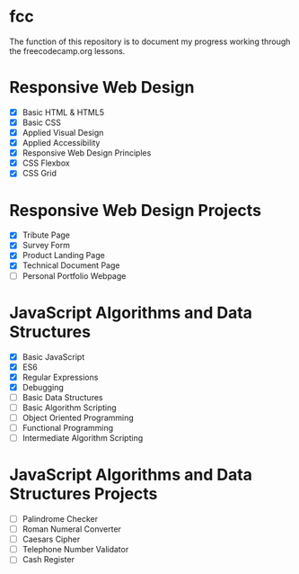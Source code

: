 # fcc
The function of this repository is to document my progress working through the freecodecamp.org lessons.
# Responsive Web Design
- [x] Basic HTML & HTML5
- [x] Basic CSS
- [x] Applied Visual Design
- [x] Applied Accessibility
- [x] Responsive Web Design Principles
- [x] CSS Flexbox
- [x] CSS Grid
# Responsive Web Design Projects
  - [x] Tribute Page
  - [x] Survey Form
  - [x] Product Landing Page
  - [x] Technical Document Page
  - [ ] Personal Portfolio Webpage
  
# JavaScript Algorithms and Data Structures
- [x] Basic JavaScript
- [x] ES6
- [x] Regular Expressions
- [x] Debugging
- [ ] Basic Data Structures
- [ ] Basic Algorithm Scripting
- [ ] Object Oriented Programming
- [ ] Functional Programming
- [ ] Intermediate Algorithm Scripting
# JavaScript Algorithms and Data Structures Projects
  - [ ] Palindrome Checker
  - [ ] Roman Numeral Converter
  - [ ] Caesars Cipher
  - [ ] Telephone Number Validator
  - [ ] Cash Register
